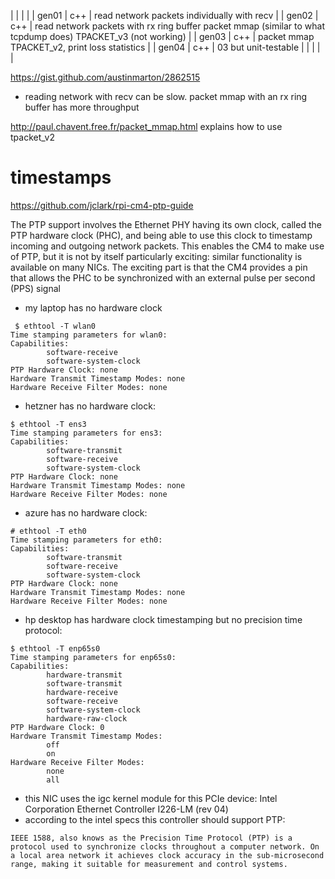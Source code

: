|       |     |                                                                                                              |
| gen01 | c++ | read network packets individually with recv                                                                  |
| gen02 | c++ | read network packets with rx ring buffer packet mmap (similar to what tcpdump does) TPACKET_v3 (not working) |
| gen03 | c++ | packet mmap TPACKET_v2, print loss statistics                                                                |
| gen04 | c++ | 03 but unit-testable                                                                                         |
|       |     |                                                                                                              |


https://gist.github.com/austinmarton/2862515


- reading network with recv can be slow. packet mmap with an rx ring buffer has more throughput

http://paul.chavent.free.fr/packet_mmap.html explains how to use tpacket_v2


# timestamps

https://github.com/jclark/rpi-cm4-ptp-guide

The PTP support involves the Ethernet PHY having its own clock, called the PTP hardware clock (PHC), and being able to use this clock to timestamp incoming and outgoing network packets. This enables the CM4 to make use of PTP, but it is not by itself particularly exciting: similar functionality is available on many NICs. The exciting part is that the CM4 provides a pin that allows the PHC to be synchronized with an external pulse per second (PPS) signal

- my laptop has no hardware clock
``` 
 $ ethtool -T wlan0
Time stamping parameters for wlan0:
Capabilities:
        software-receive
        software-system-clock
PTP Hardware Clock: none
Hardware Transmit Timestamp Modes: none
Hardware Receive Filter Modes: none
```

- hetzner has no hardware clock:
```
$ ethtool -T ens3
Time stamping parameters for ens3:
Capabilities:
        software-transmit
        software-receive
        software-system-clock
PTP Hardware Clock: none
Hardware Transmit Timestamp Modes: none
Hardware Receive Filter Modes: none

```

- azure has no hardware clock:
```
# ethtool -T eth0
Time stamping parameters for eth0:
Capabilities:
        software-transmit
        software-receive
        software-system-clock
PTP Hardware Clock: none
Hardware Transmit Timestamp Modes: none
Hardware Receive Filter Modes: none

```

- hp desktop has hardware clock timestamping but no precision time protocol:
```
$ ethtool -T enp65s0
Time stamping parameters for enp65s0:
Capabilities:
        hardware-transmit
        software-transmit
        hardware-receive
        software-receive
        software-system-clock
        hardware-raw-clock
PTP Hardware Clock: 0
Hardware Transmit Timestamp Modes:
        off
        on
Hardware Receive Filter Modes:
        none
        all

```

- this NIC uses the igc kernel module for this PCIe device: Intel
  Corporation Ethernet Controller I226-LM (rev 04)
- according to the intel specs this controller should support PTP:
```
IEEE 1588, also knows as the Precision Time Protocol (PTP) is a protocol used to synchronize clocks throughout a computer network. On a local area network it achieves clock accuracy in the sub-microsecond range, making it suitable for measurement and control systems.
```
